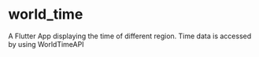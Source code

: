 # world_time

A Flutter App displaying the time of different region. Time data is accessed by using WorldTimeAPI
